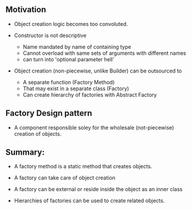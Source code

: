 ## Motivation
- Object creation logic becomes too convoluted.

- Constructor is not descriptive
    * Name mandated by name of containing type
    * Cannot overload with same sets of arguments with different names
    * can turn into 'optional parameter hell'

- Object creation (non-piecewise, unlike Builder) can be outsourced to
    * A separate function (Factory Method)
    * That may exist in a separate class (Factory)
    * Can create hierarchy of factories with Abstract Factory

## Factory Design pattern
* A component responsible soley for the wholesale (not-piecewise) creation of
  objects.

## Summary:
* A factory method is a static method that creates objects.

* A factory can take care of object creation

* A factory can be external or reside inside the object as an inner class

* Hierarchies of factories can be used to create related objects.
